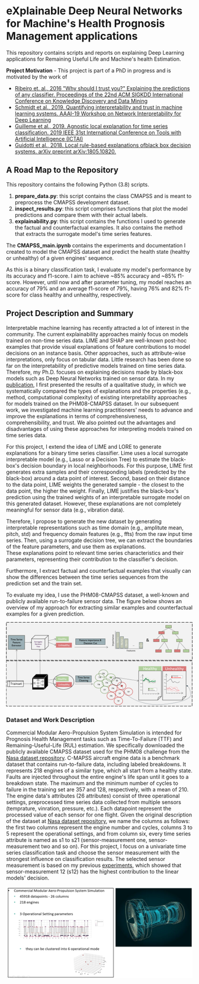 # eXplainable Deep Neural Networks for Machine's Health Prognosis Management applications

This repository contains scripts and reports on explaining Deep Learning applications for Remaining Useful Life and Machine's health Estimation.

**Project Motivation** - This project is part of a PhD in progress and is motivated by the work of 
* [Ribeiro et. al., 2016 "Why should I trust you?" Explaining the predictions of any classifier. Proceedings of the 22nd ACM SIGKDD International Conference on Knowledge Discovery and Data Mining](https://www.kdd.org/kdd2016/papers/files/rfp0573-ribeiroA.pdf)
* [Schmidt et al., 2019. Quantifying interpretability and trust in machine learning systems. AAAI-19 Workshop on Network Interpretability for Deep Learning](https://arxiv.org/abs/1901.08558)
* [Guilleme et al., 2019. Agnostic local explanation for time series classification. 2019 IEEE 31st International Conference on Tools with Artificial Intelligence (ICTAI)](https://ieeexplore.ieee.org/document/8995349/)
* [Guidotti et al., 2018. Local rule-based explanations ofblack box decision systems. arXiv preprint arXiv:1805.10820.](https://arxiv.org/abs/1805.10820)

## A Road Map to the Repository
This repository contains the following Python (3.8) scripts.

1. __prepare_data.py__: this script contains the class CMAPSS and is meant to preprocess the CMAPSS development dataset.
2. __inspect_results.py__: this script comprises functions that plot the model predictions and compare them with their actual labels. 
3. __explainability.py__: this script contains the functions I used to generate the factual and counterfactual examples. It also contains the method that extracts the surrogate model's time series features.

The __CMAPSS_main.ipynb__ contains the experiments and documentation I created to model the CMAPSS dataset and predict the health state (healthy or unhealthy) of a given engines' sequence.

As this is a binary classification task, I evaluate my model's performance by its accuracy and f1-score. I aim to achieve ~85% accuracy and ~85% f1-score. However, until now and after parameter tuning, my model reaches an accuracy of 79% and an average f1-score of 79%, having 76% and 82% f1-score for class healthy and unhealthy, respectively.

## Project Description and Summary
Interpretable machine learning has recently attracted a lot of interest in the community. The current explainability approaches mainly focus on models trained on non-time series data. LIME and SHAP are well-known post-hoc examples that provide visual explanations of feature contributions to model decisions on an instance basis. Other approaches, such as attribute-wise interpretations, only focus on tabular data. Little research has been done so far on the interpretability of predictive models trained on time series data. Therefore, my Ph.D. focuses on explaining decisions made by black-box models such as Deep Neural Networks trained on sensor data. 
In my [publication](https://papers.phmsociety.org/index.php/phme/article/view/1244), I first presented the results of a qualitative study, in which we systematically compared the types of explanations and the properties (e.g., method, computational complexity) of existing interpretability approaches for models trained on the PHM08-CMAPSS dataset. In our subsequent work, we investigated machine learning practitioners' needs to advance and improve the explanations in terms of comprehensiveness, comprehensibility, and trust. We also pointed out the advantages and disadvantages of using these approaches for interpreting models trained on time series data.

For this project, I extend the idea of LIME and LORE to generate explanations for a binary time series classifier. 
Lime uses a local surrogate interpretable model (e.g., Lasso or a Decision Tree) to estimate the black-box's decision boundary in local neighborhoods. For this purpose, LIME first generates extra samples and their corresponding labels (predicted by the black-box) around a data point of interest. Second, based on their distance to the data point, LIME weights the generated sample - the closest to the data point, the higher the weight. Finally, LIME justifies the black-box's prediction using the trained weights of an interpretable surrogate model on this generated dataset. However, these explanations are not completely meaningful for sensor data (e.g., vibration data). 

Therefore, I propose to generate the new dataset by generating interpretable representations such as time domain (e.g., amplitute mean, pitch, std) and frequency domain features (e.g., ffts) from the raw input time series. 
Then, using a surrogate decision tree, we can extract the boundaries of the feature parameters, and use them as explanations.   
These explanations point to relevant time series characteristics and their parameters, representing their contribution to the classifier's decision. 

Furthermore, I extract factual and counterfactual examples that visually can show the differences between the time series sequences from the prediction set and the train set.

To evaluate my idea, I use the PHM08-CMAPSS dataset, a well-known and publicly available run-to-failure sensor data. The figure below shows an overview of my approach for extracting similar examples and counterfactual examples for a given prediction.


![alt text][BigPicture]

[BigPicture]: figures/Overview.png


### Dataset and Work Description
Commercial Modular Aero-Propulsion System Simulation is intended for Prognosis Health Management tasks such as Time-To-Failure (TTF) and Remaining-Useful-Life (RUL) estimation. We specifically downloaded the publicly available CMAPSS dataset used for the PHM08 challenge from the [Nasa dataset repository](https://ti.arc.nasa.gov/tech/dash/groups/pcoe/prognostic-data-repository/). C-MAPSS aircraft engine data is a benchmark dataset that contains run-to-failure data, including labeled breakdowns. It represents 218 engines of a similar type, which all start from a healthy state. Faults are injected throughout the entire engine's life span until it goes to a breakdown state. The maximum and the minimum number of cycles to failure in the training set are 357 and 128, respectively, with a mean of 210. The engine data's attributes (26 attributes) consist of three operational settings, preprocessed time series data collected from multiple sensors (temprature, vinration, pressure, etc.). Each datapoint represent the processed value of each sensor for one flight. Given the original description of the dataset at [Nasa dataset repository](https://ti.arc.nasa.gov/tech/dash/groups/pcoe/prognostic-data-repository/), we name the columns as follows: the first two columns represent the engine number and cycles, columns 3 to 5 represent the operational settings, and from column six, every time series attribute is named as s1 to s21 (sensor-measurement one, sensor-measurement two and so on). For this project, I focus on a univariate time series classification task and choose the sensor measurement with the strongest influence on classification results. The selected sensor measurement is based on my previous [experiments](https://papers.phmsociety.org/index.php/phme/article/view/1244), which showed that sensor-measurement 12 (s12) has the highest contribution to the linear models' decision.

![alt text][cmapss]

[cmapss]: figures/CMAPSS_description.png



